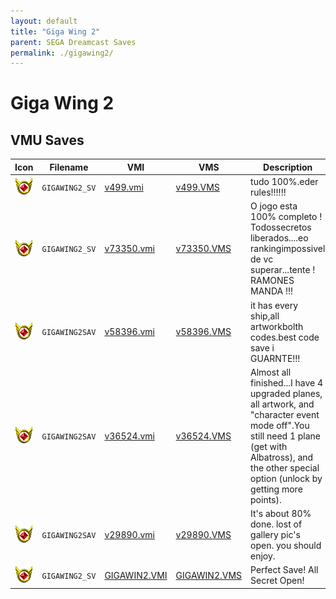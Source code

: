 ```yaml
---
layout: default
title: "Giga Wing 2"
parent: SEGA Dreamcast Saves
permalink: ./gigawing2/
---
```

# Giga Wing 2

## VMU Saves

| Icon | Filename | VMI | VMS | Description |
|------|----------|-----|-----|-------------|
| ![Giga Wing 2](../icons/GIGAWING2_SV.GIF) | `GIGAWING2_SV` | [v499.vmi](v499.vmi) | [v499.VMS](v499.VMS) | tudo 100%.eder rules!!!!!!  |
| ![Giga Wing 2](../icons/GIGAWING2_SV.GIF) | `GIGAWING2_SV` | [v73350.vmi](v73350.vmi) | [v73350.VMS](v73350.VMS) | O jogo esta 100% completo ! Todossecretos liberados....eo rankingimpossivel de vc superar...tente ! RAMONES MANDA !!!   |
| ![Giga Wing 2](../icons/GIGAWING2SAV.GIF) | `GIGAWING2SAV` | [v58396.vmi](v58396.vmi) | [v58396.VMS](v58396.VMS) | it has every ship,all artworkbolth codes.best code save i GUARNTE!!!  |
| ![Giga Wing 2](../icons/GIGAWING2SAV.GIF) | `GIGAWING2SAV` | [v36524.vmi](v36524.vmi) | [v36524.VMS](v36524.VMS) | Almost all finished...I have 4 upgraded planes, all artwork, and "character event mode off".You still need 1 plane (get with Albatross), and the other special option (unlock by getting more points).  |
| ![Giga Wing 2](../icons/GIGAWING2SAV.GIF) | `GIGAWING2SAV` | [v29890.vmi](v29890.vmi) | [v29890.VMS](v29890.VMS) | It's about 80% done. lost of gallery pic's open. you should enjoy.  |
| ![Giga Wing 2](../icons/GIGAWING2_SV.GIF) | `GIGAWING2_SV` | [GIGAWIN2.VMI](GIGAWIN2.VMI) | [GIGAWIN2.VMS](GIGAWIN2.VMS) | Perfect Save! All Secret Open! |
